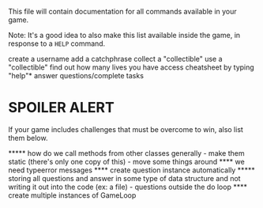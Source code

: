 This file will contain documentation for all commands available in your game.

Note:  It's a good idea to also make this list available inside the game, in response to a `HELP` command.


create a username
add a catchphrase
collect a "collectible"
use a "collectible"
find out how many lives you have
access cheatsheet by typing "help"*
answer questions/complete tasks


# SPOILER ALERT

If your game includes challenges that must be overcome to win, also list them below.

***** how do we call methods from other classes generally
    - make them static (there's only one copy of this)
    - move some things around
**** we need typeerror messages 
**** create question instance automatically 
***** storing all questions and answer in some type of data structure and not writing it out into the code (ex: a file)
    - questions outside the do loop
**** create multiple instances of GameLoop 

